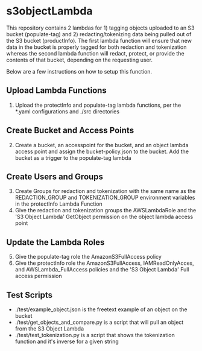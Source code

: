 # s3objectLambda

This repository contains 2 lambdas for 1) tagging objects uploaded to an S3 bucket (populate-tag) and 2) redacting/tokenizing data being pulled out of the S3 bucket (productInfo). The first lambda function will ensure that new data in the bucket is properly tagged for both redaction and tokenization whereas the second lambda function will redact, protect, or provide the contents of that bucket, depending on the requesting user.

Below are a few instructions on how to setup this function.

## Upload Lambda Functions
1. Upload the protectInfo and populate-tag lambda functions, per the *.yaml configurations and ./src directories

## Create Bucket and Access Points
2. Create a bucket, an accesspoint for the bucket, and an object lambda access point and assign the bucket-policy.json to the bucket. Add the bucket as a trigger to the populate-tag lambda

## Create Users and Groups
3. Create Groups for redaction and tokenization with the same name as the REDACTION_GROUP and TOKENIZATION_GROUP environment variables in the protectInfo Lambda Function
4. Give the redaction and tokenization groups the AWSLambdaRole and the 'S3 Object Lambda' GetObject permission on the object lambda access point

## Update the Lambda Roles
5. Give the populate-tag role the AmazonS3FullAccess policy
6. Give the protectInfo role the AmazonS3FullAccess, IAMReadOnlyAcces, and AWSLambda_FullAccess policies and the 'S3 Object Lambda' Full access permission

## Test Scripts
* ./test/example_object.json is the freetext example of an object on the bucket
* ./test/get_objects_and_compare.py is a script that will pull an object from the S3 Object Lambda
* ./test/test_tokenization.py is a script that shows the tokenization function and it's inverse for a given string
